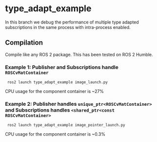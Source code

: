 # type_adapt_example

In this branch we debug the performance of multiple type adapted subscriptions
in the same process with intra-process enabled.

## Compilation

Compile like any ROS 2 package.
This has been tested on ROS 2 Humble.

### Example 1: Publisher and Subscriptions handle `ROSCvMatContainer`

```
 ros2 launch type_adapt_example image_launch.py 
```

CPU usage for the component container is ~27%

### Example 2: Publisher handles `unique_ptr<ROSCvMatContainer>` and Subscriptions handles `<shared_ptr<const ROSCvMatContainer>`

```
 ros2 launch type_adapt_example image_pointer_launch.py 
```

CPU usage for the component container is ~0.3%
